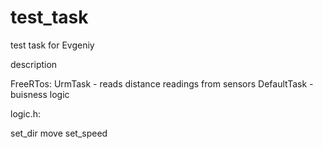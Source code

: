 # test_task
 test task for Evgeniy

description

FreeRTos:
UrmTask - reads distance readings from sensors
DefaultTask - buisness logic

logic.h:

set_dir
move
set_speed
